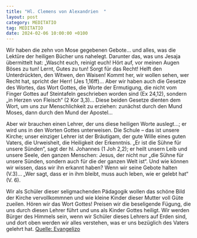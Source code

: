 ```yaml
---
title: "Hl. Clemens von Alexandrien  "
layout: post
category: MEDITATIO
tag: MEDITATIO
date: 2024-02-06 10:00:00 +0100
---
```

Wir haben die zehn von Mose gegebenen Gebote… und alles, was die Lektüre der heiligen Bücher uns nahelegt. Darunter das, was uns Jesaja übermittelt hat: „Wascht euch, reinigt euch! Hört auf, vor meinen Augen Böses zu tun! Lernt, Gutes zu tun! Sorgt für das Recht! Helft den Unterdrückten, den Witwen, den Waisen! Kommt her, wir wollen sehen, wer Recht hat, spricht der Herr! (Jes 1,16ff)… Aber wir haben auch die Gesetze des Wortes, das Wort Gottes, die Worte der Ermutigung, die nicht vom Finger Gottes auf Steintafeln geschrieben worden sind (Ex 24,12), sondern „in Herzen von Fleisch“ (2 Kor 3,3)… Diese beiden Gesetze dienten dem Wort, um uns zur Menschlichkeit zu erziehen: zunächst durch den Mund Moses, dann durch den Mund der Apostel…

Aber wir brauchen einen Lehrer, der uns diese heiligen Worte auslegt…; er wird uns in den Worten Gottes  unterweisen.<!--more--> Die Schule – das ist unsere Kirche; unser einziger Lehrer ist der Bräutigam, der gute Wille eines guten Vaters, die Urweisheit, die Heiligkeit der Erkenntnis. „Er ist die Sühne für unsere Sünden“, sagt der hl. Johannes (1 Joh 2,2); er heilt unsern Leib und unsere Seele, den ganzen Menschen: Jesus, der nicht nur „die Sühne für unsere Sünden, sondern auch für die der ganzen Welt ist“. Und wie können wir wissen, dass wir ihn erkannt haben? Wenn wir seine Gebote halten (V.3)… „Wer sagt, dass er in ihm bleibt, muss auch leben, wie er gelebt hat“ (V. 6).

Wir als Schüler dieser seligmachenden Pädagogik wollen das schöne Bild der Kirche vervollkommnen und wie kleine Kinder dieser Mutter voll Güte zueilen. Hören wir das Wort Gottes! Preisen wir die beseligende Fügung, die uns durch diesen Lehrer führt und uns als Kinder Gottes heiligt. Wir werden Bürger des Himmels sein, wenn wir Schüler dieses Lehrers auf Erden sind, und dort oben werden wir alles verstehen, was er uns bezüglich des Vaters gelehrt hat. 
[Quelle: Evangelizo](https://evangeliumtagfuertag.org/DE/gospel)